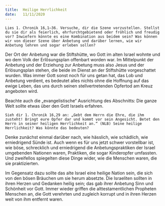 ```yaml
---
title:  Heilige Herrlichkeit
date:   11/11/2020
---
```


`Lies 1. Chronik 16,1–36. Versuche, dir die Szene vorzustellen. Stellst du sie dir als feierlich, ehrfurchtgebietend oder fröhlich und freudig vor? Inwiefern könnte es eine Kombination aus beidem sein? Was können wir von dieser Szene über Anbetung und darüber lernen, wie wir Anbetung lehren und sogar erleben sollen?`

Der Ort der Anbetung war die Stiftshütte, wo Gott im alten Israel wohnte und wo dem Volk der Erlösungsplan offenbart worden war. Im Mittelpunkt der Anbetung und der Erziehung zur Anbetung muss also Jesus und der Erlösungsplan stehen, die beide im Dienst an der Stiftshütte vorgeschattet wurden. Was immer Gott sonst noch für uns getan hat, das Lob und Anbetung verdient, es bedeutet alles nichts ohne die Hoffnung auf das ewige Leben, das uns durch seinen stellvertretenden Opfertod am Kreuz angeboten wird.

Beachte auch die „evangelistische“ Ausrichtung des Abschnitts: Die ganze Welt sollte etwas über den Gott Israels erfahren.

`Sieh dir 1. Chronik 16,29 an: „Gebt dem Herrn die Ehre, die ihm zusteht! Bringt eure Opfer dar und kommt vor sein Angesicht. Betet den Herrn in seiner heiligen Herrlichkeit an.“ (NLB) Seine heilige Herrlichkeit? Was könnte das bedeuten?`

Denke zunächst einmal darüber nach, wie hässlich, wie schädlich, wie erniedrigend Sünde ist. Auch wenn es für uns jetzt schwer vorstellbar ist, wie böse, schrecklich und erniedrigend die Anbetungspraktiken der Israel umgebenden Nationen waren, Praktiken, die sogar Kinderopfer umfassten. Und zweifellos spiegelten diese Dinge wider, wie die Menschen waren, die sie praktizierten.

Im Gegensatz dazu sollte das alte Israel eine heilige Nation sein, die sich von den bösen Bräuchen um sie herum absetzte. Die Israeliten sollten in ihren Herzen und Gedanken heilig sein; das gab ihrer Anbetung Sinn und Schönheit vor Gott. Immer wieder griffen die alttestamentlichen Propheten Menschen an, die Gott verehrten und zugleich korrupt und in ihren Herzen weit von ihm entfernt waren.